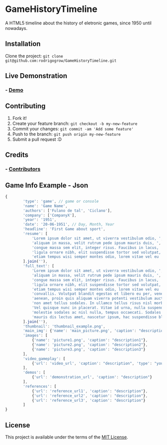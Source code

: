 # GameHistoryTimeline

A HTML5 timeline about the history of eletronic games, since 1950 until nowadays.

## Installation

Clone the project: `git clone git@github.com:rodrigogrow/GameHistoryTimeline.git`

## Live Demonstration

<h3> - <a href="http://rodrigogrow.github.io/GameHistoryTimeline/" target="_blank">Demo</a></h3>

## Contributing

1. Fork it!
2. Create your feature branch: `git checkout -b my-new-feature`
3. Commit your changes: `git commit -am 'Add some feature'`
4. Push to the branch: `git push origin my-new-feature`
5. Submit a pull request :D

## Credits

### - [Contributors](CONTRIBUTORS.markdown)

## Game Info Example - Json
```javascript
{
        'type': 'game', // game or console
        'name': 'Game Name',
        'authors': ['Fulano de tal', 'Ciclano'],
        'company': ['CompanyX'],  
        'year': '1951',
        'date': '20-06-1951', // Day, Month, Year
        'headline': 'First Game about sport',
        'resume': [
            'Lorem ipsum dolor sit amet, ut viverra vestibulum odio, ',
            'aliquam in massa, velit rutrum pede ipsum mauris duis, ',
            'congue massa sem elit, integer risus. Faucibus in lacus, ',
            'ligula ornare nibh, elit suspendisse tortor sed volutpat, ',
            'etiam tempus wisi semper montes odio, lorem vitae vel eu '
        ].join(''),
        'full_text': [
            'Lorem ipsum dolor sit amet, ut viverra vestibulum odio, ',
            'aliquam in massa, velit rutrum pede ipsum mauris duis, ',
            'congue massa sem elit, integer risus. Faucibus in lacus, ',
            'ligula ornare nibh, elit suspendisse tortor sed volutpat, ',
            'etiam tempus wisi semper montes odio, lorem vitae vel eu ',
            'convallis. Volutpat blandit egestas et libero eu per, venenatis ',
            'aenean, proin quis aliquam viverra potenti vestibulum auctor, ',
            'non amet tellus sodales. In ullamco tellus risus nisl morbi amet. ',
            'Vel quisque nunc in placerat. Vitae id urna, nulla suspendisse, ',
            'molestie sodales ac nisl nulla, tempus occaecati. Sodales lectus, ',
            'mauris dis lectus amet, nascetur ipsum, hac suspendisse blandit eros.'
        ].join(''),
        'thumbnail': 'thumbnail_example.png',
        'main_img': {'name': 'main_picture.png', 'caption': "description"},
        'images': [
            {'name': 'picture1.png', 'caption': "description1"},
            {'name': 'picture2.png', 'caption': "description2"},
            {'name': 'picture3.png', 'caption': "description3"}
        ],
        'video_gameplay': [
            {'url': 'video_url', 'caption': "description", 'type': "youtube"} // type: youtube or vimeo
        ],
        'demos': [
            {'url': 'demonstration_url', 'caption': "description"}
        ],
        'references': [
            {'url': 'reference_url1', 'caption': "description"},
            {'url': 'reference_url2', 'caption': "description"},
            {'url': 'reference_url3', 'caption': "description"}
        ]
}
```
## License

This project is available under the terms of the [MIT License](LICENSE).
